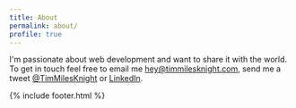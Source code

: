 ```yaml
---
title: About
permalink: about/
profile: true
---
```


I'm passionate about web development and want to share it with the world. To get in touch feel free to email me <a href="mailto:timmilesknight@gmail.com">hey@timmilesknight.com</a>, send me a tweet <a href="https://twitter.com/TimMilesKnight">@TimMilesKnight</a> or <a target="blank_" href="http://www.linkedin.com/profile/view?id=346711298">LinkedIn</a>.

{% include footer.html %}